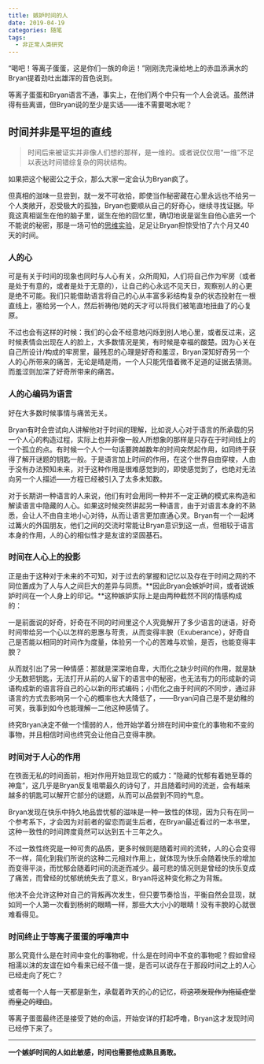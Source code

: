 ```yaml
---
title: 嫉妒时间的人
date: 2019-04-19
categories: 随笔
tags:
  - 非正常人类研究
---
```


“喝吧！等离子蛋蛋，这是你们一族的命运！”刚刚洗完澡给地上的赤皿添满水的Bryan提着劲吐出雄浑的音色说到。

等离子蛋蛋和Bryan语言不通，事实上，在他们两个中只有一个人会说话。虽然讲得有些离谱，但Bryan说的至少是实话——谁不需要喝水呢？

<!--more-->

## 时间并非是平坦的直线

> 时间后来被证实并非像人们想的那样，是一维的。或者说仅仅用“一维”不足以表达时间错综复杂的网状结构。

如果把这个秘密公之于众，那么大家一定会认为Bryan疯了。

但真相的滋味一旦尝到，就一发不可收拾，即使当作秘密藏在心里永远也不给另一个人类敞开，忍受极大的孤独，Bryan也要顺从自己的好奇心，继续寻找证据。毕竟这真相诞生在他的脑子里，诞生在他的回忆里，确切地说是诞生自他心底另一个不能说的秘密，那是一场可怕的[思维实验](<https://blog.thrimbda.com/2018/08/13/Sleeping%20to%20dream/>)，足足让Bryan担惊受怕了六个月又40天的时间。

### 人的心

可是有关于时间的现象也同时与人心有关，众所周知，人们将自己作为牢房（或者是处于有意的，或者是处于无意的），让自己的心永远不见天日，观察别人的心更是绝不可能。我们只能借助语言将自己的心从丰富多彩结构复杂的状态投射在一根直线上，塞给另一个人，然后祈祷他/她的天才可以将我们被笔直地扭曲了的心复原。

不过也会有这样的时候：我们的心会不经意地闪烁到别人地心里，或者反过来，这时候表情会出现在人的脸上，大多数情况是笑，有时候是幸福的酸楚。因为心关在自己所设计/构成的牢房里，最残忍的心理是好奇和羞涩，Bryan深知好奇另一个人的心所带来的痛苦，无论是晴是雨，一个人只能凭借着微不足道的证据去猜测。而羞涩则加深了好奇所带来的痛苦。

### 人的心编码为语言

好在大多数时候事情与痛苦无关。

Bryan有时会尝试向人讲解他对于时间的理解，比如说人心对于语言的所承载的另一个人心的构造过程，实际上也并非像一般人所想象的那样是只存在于时间线上的一个孤立的点。有时候一个人个一句话要跨越数年的时间突然起作用，如同终于获得了解开谜题的钥匙一般。于是语言加上时间的作用，在这个世界自由穿梭，人由于没有办法预知未来，对于这种作用是很难感觉到的，即使感觉到了，也绝对无法向另一个人描述——方程已经被引入了太多未知数。

对于长期讲一种语言的人来说，他们有时会用同一种并不一定正确的模式来构造和解读语言中隐藏的人心。如果这时候突然讲起另一种语言，由于对语言本身的不熟悉，会让人不由自主地小心对待，从而让语言更加直通心灵。Bryan有一个一起烤过篝火的外国朋友，他们之间的交流时常能让Bryan意识到这一点，但相较于语言本身的作用，人的心的相似性才是友谊的坚固基石。

### 时间在人心上的投影

正是由于这种对于未来的不可知，对于过去的掌握和记忆以及存在于时间之网的不同位置成为了人与人之间巨大的差异与同质。**因此Bryan会嫉妒时间，或者说嫉妒时间在一个人身上的印记。**这种嫉妒实际上是由两种截然不同的情感构成的：

一是前面说的好奇，好奇在不同的时间里这个人究竟解开了多少语言的谜语，好奇时间带给另一个心以怎样的恩惠与苛责，从而变得丰腴（Exuberance），好奇自己是否能以相同的时间作为度量，体验另一个心的苦难与欢愉，是否，也能变得丰腴？

从而就引出了另一种情感：那就是深深地自卑，大而化之缺少时间的作用，就是缺少无数把钥匙，无法打开从前的人留下的语言中的秘密，也无法有力的形成新的词语构成新的语言将自己的心以新的形式编码；小而化之由于时间的不同步，通过非语言的方式去影响另一个心的概率也大大降低了，——Bryan问自己是不是幼稚的可笑，我事到如今也能理解一二他这种感情了。

终究Bryan决定不做一个懦弱的人，他开始学着分辨在时间中变化的事物和不变的事物，并且相信时间也终究会让他自己变得丰腴。

### 时间对于人心的作用

在铁面无私的时间面前，相对作用开始显现它的威力：”隐藏的忧郁有着她至尊的神龛“，这几乎是Bryan反复咀嚼最久的诗句了，并且随着时间的流逝，会有越来越多的钥匙可以解开它部分的谜题，从而可以品尝到不同的气息。

Bryan发现在快乐中持久地品尝忧郁的滋味是一种一致性的体现，因为只有在同一个参考系下，才会因为对前者的留恋而诞生后者，在Bryan最近看过的一本书里，这种一致性的时间跨度竟然可以达到五十三年之久。

不过一致性终究是一种可贵的品质，更多时候则是随着时间的流转，人的心会变得不一样，简化到我们所说的这种二元相对作用上，就体现为快乐会随着快乐的增加而变得平淡，而忧郁会随着时间的流逝而减少。最可悲的情况则是曾经的快乐变成了痛苦，而曾经的忧郁统统失去了意义，Bryan将这种变化称之为背叛。

他决不会允许这种对自己的背叛再次发生，但只要节奏恰当，平衡自然会显现，就如同一个人第一次看到杨树的眼睛一样，那些大大小小的眼睛！没有丰腴的心就很难看得见。

### 时间终止于等离子蛋蛋的呼噜声中

那么究竟什么是在时间中变化的事物呢，什么是在时间中不变的事物呢？假如曾经相濡以沫的友谊在如今看来已经不值一提，是否可以说存在于那段时间之上的人心已经走向了死亡？

或者每一个人每一天都是新生，承载着昨天的心的记忆，~~将这项发现作为拖延症堂而皇之的理由~~。

等离子蛋蛋最终还是接受了她的命运，开始安详的打起呼噜，Bryan这才发现时间已经停下来了。

***

**一个嫉妒时间的人如此敏感，时间也需要他成熟且勇敢。**